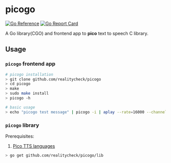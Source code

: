 # picogo

[![Go Reference](https://pkg.go.dev/badge/github.com/realitycheck/picogo/lib?status.svg.svg)](https://pkg.go.dev/github.com/realitycheck/picogo/lib?status.svg)
[![Go Report Card](https://goreportcard.com/badge/github.com/realitycheck/picogo/lib)](https://goreportcard.com/report/github.com/realitycheck/picogo/lib)

A Go library(CGO) and frontend app to **pico** text to speech C library.

## Usage

### `picogo` frontend app

```bash
# picogo installation
> git clone github.com/realitycheck/picogo
> cd picogo
> make
> sudo make install
> picogo -h
```

```bash
# basic usage
> echo "picogo test message" | picogo -i | aplay --rate=16000 --channels=1 --format=S16_LE
```

### `picogo` library

Prerequisites:

1. [Pico TTS languages](https://github.com/realitycheck/picopi/tree/master/pico/lang/)


```bash
> go get github.com/realitycheck/picogo/lib
```
